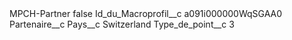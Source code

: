 <?xml version="1.0" encoding="UTF-8"?>
<CustomMetadata xmlns="http://soap.sforce.com/2006/04/metadata" xmlns:xsi="http://www.w3.org/2001/XMLSchema-instance" xmlns:xsd="http://www.w3.org/2001/XMLSchema">
    <label>MPCH-Partner</label>
    <protected>false</protected>
    <values>
        <field>Id_du_Macroprofil__c</field>
        <value xsi:type="xsd:string">a091i000000WqSGAA0</value>
    </values>
    <values>
        <field>Partenaire__c</field>
        <value xsi:nil="true"/>
    </values>
    <values>
        <field>Pays__c</field>
        <value xsi:type="xsd:string">Switzerland</value>
    </values>
    <values>
        <field>Type_de_point__c</field>
        <value xsi:type="xsd:string">3</value>
    </values>
</CustomMetadata>
